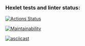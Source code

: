 ### Hexlet tests and linter status:
[![Actions Status](https://github.com/ZuevSN/python-project-49/actions/workflows/hexlet-check.yml/badge.svg)](https://github.com/ZuevSN/python-project-49/actions)

[![Maintainability](https://api.codeclimate.com/v1/badges/db219f5d644e805eb53c/maintainability)](https://codeclimate.com/github/ZuevSN/python-project-49/maintainability)

[![asciicast](https://asciinema.org/a/YOUR_ASCIINEMA_LINK.svg)](https://asciinema.org/a/wbiCklrzUkPb4rGIMpUL0IOwU)